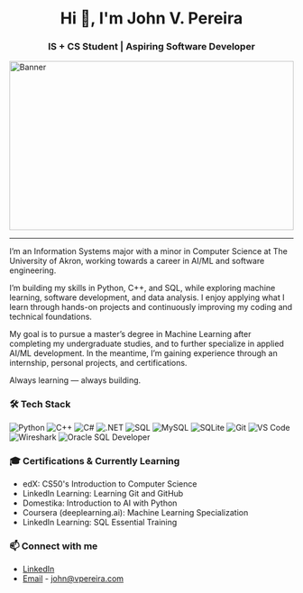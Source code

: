 <h1 align="center">Hi 👋, I'm John V. Pereira</h1>
<h3 align="center">IS + CS Student | Aspiring Software Developer</h3>

<img src="https://images.squarespace-cdn.com/content/v1/56ba85d9cf80a17a6f304b72/01283b4c-6224-449a-be62-a60cb0a6ef52/Synthwave-Skyline-Charlotte-Hero.png?format=2500w" alt="Banner" style="width:100%; height:300px;" />

--------
I’m an Information Systems major with a minor in Computer Science at The University of Akron, working towards a career in AI/ML and software engineering.

I’m building my skills in Python, C++, and SQL, while exploring machine learning, software development, and data analysis. I enjoy applying what I learn through hands-on projects and continuously improving my coding and technical foundations.

My goal is to pursue a master’s degree in Machine Learning after completing my undergraduate studies, and to further specialize in applied AI/ML development. In the meantime, I’m gaining experience through an internship, personal projects, and certifications.

Always learning — always building.

### 🛠️ Tech Stack

![Python](https://img.shields.io/badge/Python-3670A0?style=for-the-badge&logo=python&logoColor=ffdd54)
![C++](https://img.shields.io/badge/C%2B%2B-00599C?style=for-the-badge&logo=c%2B%2B&logoColor=white)
![C#](https://img.shields.io/badge/C%23-239120?style=for-the-badge&logo=c-sharp&logoColor=white)
![.NET](https://img.shields.io/badge/.NET-512BD4?style=for-the-badge&logo=dotnet&logoColor=white)
![SQL](https://img.shields.io/badge/SQL-025E8C?style=for-the-badge&logo=sqlite&logoColor=white)
![MySQL](https://img.shields.io/badge/MySQL-4479A1?style=for-the-badge&logo=mysql&logoColor=white)
![SQLite](https://img.shields.io/badge/SQLite-003B57?style=for-the-badge&logo=sqlite&logoColor=white)
![Git](https://img.shields.io/badge/Git-F05032?style=for-the-badge&logo=git&logoColor=white)
![VS Code](https://img.shields.io/badge/VS%20Code-007ACC?style=for-the-badge&logo=visual-studio-code&logoColor=white)
![Wireshark](https://img.shields.io/badge/Wireshark-1679A7?style=for-the-badge&logo=wireshark&logoColor=white)
![Oracle SQL Developer](https://img.shields.io/badge/Oracle%20SQL%20Developer-F80000?style=for-the-badge&logo=oracle&logoColor=white)

### 🎓 Certifications & Currently Learning

- edX: CS50's Introduction to Computer Science
- LinkedIn Learning: Learning Git and GitHub
- Domestika: Introduction to AI with Python
- Coursera (deeplearning.ai): Machine Learning Specialization
- LinkedIn Learning: SQL Essential Training

### 📫 Connect with me

- [LinkedIn](https://www.linkedin.com/in/john-v-pereira/)
- [Email](mailto:john@vpereira.com) - john@vpereira.com

